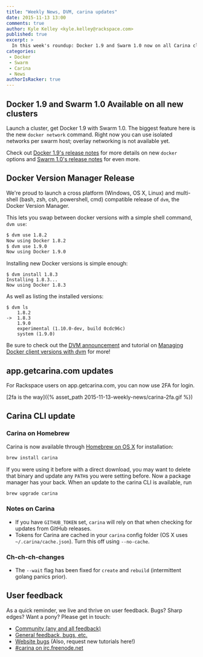 ```yaml
---
title: "Weekly News, DVM, carina updates"
date: 2015-11-13 13:00
comments: true
author: Kyle Kelley <kyle.kelley@rackspace.com>
published: true
excerpt: >
  In this week's roundup: Docker 1.9 and Swarm 1.0 now on all Carina clusters, updates for the Carina CLI and GUI, official dvm release!
categories:
 - Docker
 - Swarm
 - Carina
 - News
authorIsRacker: true
---
```


## Docker 1.9 and Swarm 1.0 Available on all new clusters

Launch a cluster, get Docker 1.9 with Swarm 1.0. The biggest feature here is the new `docker network` command. Right now you can use isolated networks per swarm host; overlay networking is not available yet.

Check out [Docker 1.9's release notes](https://github.com/docker/docker/releases/tag/v1.9.0) for more details on new `docker` options and [Swarm 1.0's release notes](https://github.com/docker/swarm/releases/tag/v1.0.0) for even more.

## Docker Version Manager Release

We're proud to launch a cross platform (Windows, OS X, Linux) and multi-shell (bash, zsh, csh, powershell, cmd) compatible release of `dvm`, the Docker Version Manager.

This lets you swap between docker versions with a simple shell command, `dvm use`:

```bash
$ dvm use 1.8.2
Now using Docker 1.8.2
$ dvm use 1.9.0
Now using Docker 1.9.0
```

Installing new Docker versions is simple enough:

```
$ dvm install 1.8.3
Installing 1.8.3...
Now using Docker 1.8.3
```

As well as listing the installed versions:

```
$ dvm ls
	1.8.2
->	1.8.3
	1.9.0
	experimental (1.10.0-dev, build 0cdc96c)
	system (1.9.0)
```

Be sure to check out the [DVM announcement](https://getcarina.com/blog/docker-version-manager/) and tutorial on [Managing Docker client versions with dvm](https://getcarina.com/docs/tutorials/docker-version-manager/) for more!

## app.getcarina.com updates

For Rackspace users on app.getcarina.com, you can now use 2FA for login.

[2fa is the way]({% asset_path 2015-11-13-weekly-news/carina-2fa.gif %})

## Carina CLI update

### Carina on Homebrew

Carina is now available through [Homebrew on OS X](http://brew.sh/) for installation:

```bash
brew install carina
```

If you were using it before with a direct download, you may want to delete that binary and update any `PATH`s you were setting before. Now a package manager has your back. When an update to the carina CLI is available, run

```bash
brew upgrade carina
```

### Notes on Carina

* If you have `GITHUB_TOKEN` set, `carina` will rely on that when checking for updates from GitHub releases.
* Tokens for Carina are cached in your `carina` config folder (OS X uses `~/.carina/cache.json`). Turn this off using `--no-cache`.

### Ch-ch-ch-changes

* The `--wait` flag has been fixed for `create` and `rebuild` (intermittent golang panics prior).

## User feedback

As a quick reminder, we live and thrive on user feedback. Bugs? Sharp edges? Want a pony? Please get in touch:

* [Community (any and all feedback)](https://community.getcarina.com/)
* [General feedback, bugs, etc.](https://github.com/getcarina/feedback)
* [Website bugs](https://github.com/getcarina/getcarina.com/issues) (Also, request new tutorials here!)
* [#carina on irc.freenode.net](https://botbot.me/freenode/carina/)

